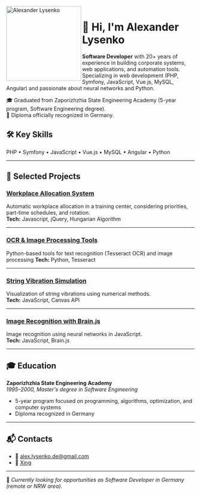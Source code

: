 <img src="https://avatars.githubusercontent.com/u/203380048?v=4" width="200" alt="Alexander Lysenko" align="left" />

# 👋 Hi, I'm Alexander Lysenko

**Software Developer** with 20+ years of experience in building corporate systems, web applications, and automation tools.  
Specializing in web development (PHP, Symfony, JavaScript, Vue.js, MySQL, Angular) and passionate about neural networks and Python.  

🎓 Graduated from Zaporizhzhia State Engineering Academy (5-year program, Software Engineering degree).  
📜 Diploma officially recognized in Germany.  



## 🛠 Key Skills

PHP • Symfony • JavaScript • Vue.js • MySQL • Angular • Python

---

## 🚀 Selected Projects

### [Workplace Allocation System](https://github.com/alex-lysenko-de/swap)
Automatic workplace allocation in a training center, considering priorities, part-time schedules, and rotation.  
**Tech:** Javascript, jQuery, Hungarian Algorithm

---

### [OCR & Image Processing Tools](https://github.com/alex-lysenko-de/topas)
Python-based tools for text recognition (Tesseract OCR) and image processing 
**Tech:** Python, Tesseract

---

### [String Vibration Simulation](https://github.com/alex-lysenko-de/fdm)
Visualization of string vibrations using numerical methods.  
**Tech:** JavaScript, Canvas API

---

### [Image Recognition with Brain.js](https://github.com/alex-lysenko-de/brain-js-demo)
Image recognition using neural networks in JavaScript.  
**Tech:** JavaScript, Brain.js

---

## 🎓 Education

**Zaporizhzhia State Engineering Academy**  
_1995–2000, Master's degree in Software Engineering_  
- 5-year program focused on programming, algorithms, optimization, and computer systems  
- Diploma recognized in Germany

---

## 📬 Contacts

- 📧 [alex.lysenko.de@gmail.com](mailto:alex.lysenko.de@gmail.com)   
- 🔗 [Xing](https://www.xing.com/profile/Alexander_Lysenko4/web_profiles)  

---

💼 _Currently looking for opportunities as Software Developer in Germany (remote or NRW area)._
